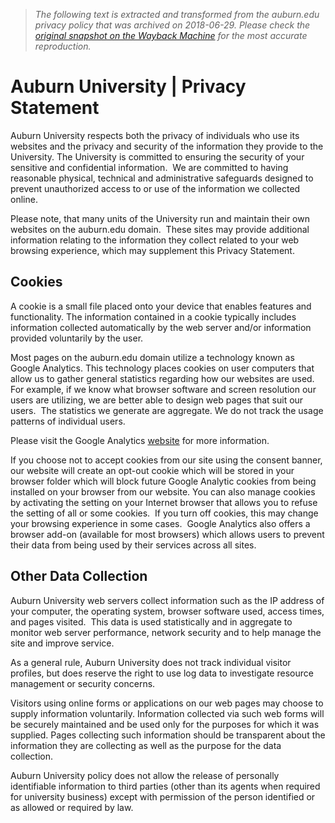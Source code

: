 > *The following text is extracted and transformed from the auburn.edu privacy policy that was archived on 2018-06-29. Please check the [original snapshot on the Wayback Machine](https://web.archive.org/web/20180629161359id_/http%3A//www.auburn.edu/privacy) for the most accurate reproduction.*

# Auburn University | Privacy Statement

Auburn University respects both the privacy of individuals who use its websites and the privacy and security of the information they provide to the University. The University is committed to ensuring the security of your sensitive and confidential information.  We are committed to having reasonable physical, technical and administrative safeguards designed to prevent unauthorized access to or use of the information we collected online.

Please note, that many units of the University run and maintain their own websites on the auburn.edu domain.  These sites may provide additional information relating to the information they collect related to your web browsing experience, which may supplement this Privacy Statement.

## Cookies

A cookie is a small file placed onto your device that enables features and functionality. The information contained in a cookie typically includes information collected automatically by the web server and/or information provided voluntarily by the user. 

Most pages on the auburn.edu domain utilize a technology known as Google Analytics. This technology places cookies on user computers that allow us to gather general statistics regarding how our websites are used.  For example, if we know what browser software and screen resolution our users are utilizing, we are better able to design web pages that suit our users.  The statistics we generate are aggregate. We do not track the usage patterns of individual users.

Please visit the Google Analytics [website](https://www.google.com/analytics) for more information.

If you choose not to accept cookies from our site using the consent banner, our website will create an opt-out cookie which will be stored in your browser folder which will block future Google Analytic cookies from being installed on your browser from our website. You can also manage cookies by activating the setting on your Internet browser that allows you to refuse the setting of all or some cookies.  If you turn off cookies, this may change your browsing experience in some cases.  Google Analytics also offers a browser add-on (available for most browsers) which allows users to prevent their data from being used by their services across all sites.

## Other Data Collection

Auburn University web servers collect information such as the IP address of your computer, the operating system, browser software used, access times, and pages visited.  This data is used statistically and in aggregate to monitor web server performance, network security and to help manage the site and improve service.

As a general rule, Auburn University does not track individual visitor profiles, but does reserve the right to use log data to investigate resource management or security concerns.

Visitors using online forms or applications on our web pages may choose to supply information voluntarily. Information collected via such web forms will be securely maintained and be used only for the purposes for which it was supplied. Pages collecting such information should be transparent about the information they are collecting as well as the purpose for the data collection.

Auburn University policy does not allow the release of personally identifiable information to third parties (other than its agents when required for university business) except with permission of the person identified or as allowed or required by law.
